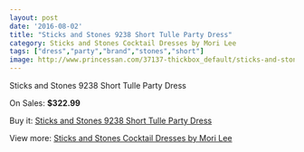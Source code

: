 ```yaml
---
layout: post
date: '2016-08-02'
title: "Sticks and Stones 9238 Short Tulle Party Dress"
category: Sticks and Stones Cocktail Dresses by Mori Lee
tags: ["dress","party","brand","stones","short"]
image: http://www.princessan.com/37137-thickbox_default/sticks-and-stones-9238-short-tulle-party-dress.jpg
---
```

Sticks and Stones 9238 Short Tulle Party Dress

On Sales: **$322.99**
<a href="https://www.princessan.com/en/17279-sticks-and-stones-9238-short-tulle-party-dress.html"><amp-img layout="responsive" width="600" height="600" src="//www.princessan.com/37137-thickbox_default/sticks-and-stones-9238-short-tulle-party-dress.jpg" alt="Sticks and Stones 9238 Short Tulle Party Dress 0" /></a>
<a href="https://www.princessan.com/en/17279-sticks-and-stones-9238-short-tulle-party-dress.html"><amp-img layout="responsive" width="600" height="600" src="//www.princessan.com/37138-thickbox_default/sticks-and-stones-9238-short-tulle-party-dress.jpg" alt="Sticks and Stones 9238 Short Tulle Party Dress 1" /></a>
<a href="https://www.princessan.com/en/17279-sticks-and-stones-9238-short-tulle-party-dress.html"><amp-img layout="responsive" width="600" height="600" src="//www.princessan.com/37139-thickbox_default/sticks-and-stones-9238-short-tulle-party-dress.jpg" alt="Sticks and Stones 9238 Short Tulle Party Dress 2" /></a>
<a href="https://www.princessan.com/en/17279-sticks-and-stones-9238-short-tulle-party-dress.html"><amp-img layout="responsive" width="600" height="600" src="//www.princessan.com/37140-thickbox_default/sticks-and-stones-9238-short-tulle-party-dress.jpg" alt="Sticks and Stones 9238 Short Tulle Party Dress 3" /></a>

Buy it: [Sticks and Stones 9238 Short Tulle Party Dress](https://www.princessan.com/en/17279-sticks-and-stones-9238-short-tulle-party-dress.html "Sticks and Stones 9238 Short Tulle Party Dress")

View more: [Sticks and Stones Cocktail Dresses by Mori Lee](https://www.princessan.com/en/145- "Sticks and Stones Cocktail Dresses by Mori Lee")